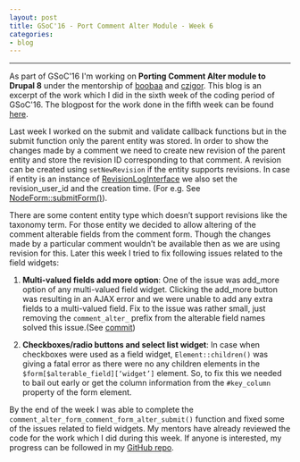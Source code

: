 ```yaml
---
layout: post
title: GSoC'16 - Port Comment Alter Module - Week 6
categories:
- blog
---
```


---

As part of GSoC'16 I'm working on **Porting Comment Alter module to Drupal 8** under the mentorship of [boobaa][] and [czigor][]. This blog is an excerpt of the work which I did in the sixth week of the coding period of GSoC'16. The blogpost for the work done in the fifth week can be found [here][previous_blog].

Last week I worked on the submit and validate callback functions but in the submit function only the parent entity was stored. In order to show the changes made by a comment we need to create new revision of the parent entity and store the revision ID corresponding to that comment. A revision can be created using `setNewRevision` if the entity supports revisions. In case if entity is an instance of [RevisionLogInterface][1] we also set the revision_user_id and the creation time. (For e.g. See [NodeForm::submitForm()][2]).

There are some content entity type which doesn’t support revisions like the taxonomy term. For those entity we decided to allow altering of the comment alterable fields from the comment form. Though the changes made by a particular comment wouldn’t be available then as we are using revision for this.
Later this week I tried to fix following issues related to the field widgets:

1. **Multi-valued fields add more option**: One of the issue was add_more option of any multi-valued field widget. Clicking the add_more button was resulting in an AJAX error and we were unable to add any extra fields to a multi-valued field. Fix to the issue was rather small, just removing the `comment_alter_` prefix from the alterable field names solved this issue.(See [commit][3])

2. **Checkboxes/radio buttons and select list widget**: In case when checkboxes were used as a field widget, `Element::children()` was giving a fatal error as there were no any children elements in the `$form[$alterable_field][‘widget’]` element. So, to fix this we needed to bail out early or get the column information from the `#key_column` property of the form element.

By the end of the week I was able to complete the `comment_alter_form_comment_form_alter_submit()` function and fixed some of the issues related to field widgets. My mentors have already reviewed the code for the work which I did during this week. If anyone is interested, my progress can be followed in my [GitHub repo][github_repo].

[boobaa]:https://www.drupal.org/u/boobaa
[czigor]:https://www.drupal.org/u/czigor
[github_repo]:https://github.com/anchal29/comment_alter
[previous_blog]:../../06/28/GSoC'16-Port-Comment-Alter-Module-Week-5.html
[1]:https://api.drupal.org/api/drupal/core!lib!Drupal!Core!Entity!RevisionableInterface.php/function/RevisionableInterface%3A%3AsetNewRevision/8.2.x
[2]:https://api.drupal.org/api/drupal/core%21modules%21node%21src%21NodeForm.php/function/NodeForm%3A%3AsubmitForm/8.2.x
[3]:https://github.com/anchal29/comment_alter/commit/f0965b87b3ea7fbfdfff7b69510107e0dba3a6b7
